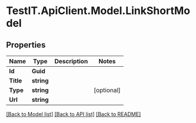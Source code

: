 # TestIT.ApiClient.Model.LinkShortModel

## Properties

Name | Type | Description | Notes
------------ | ------------- | ------------- | -------------
**Id** | **Guid** |  | 
**Title** | **string** |  | 
**Type** | **string** |  | [optional] 
**Url** | **string** |  | 

[[Back to Model list]](../README.md#documentation-for-models) [[Back to API list]](../README.md#documentation-for-api-endpoints) [[Back to README]](../README.md)

